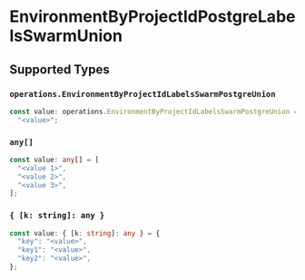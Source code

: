 # EnvironmentByProjectIdPostgreLabelsSwarmUnion


## Supported Types

### `operations.EnvironmentByProjectIdLabelsSwarmPostgreUnion`

```typescript
const value: operations.EnvironmentByProjectIdLabelsSwarmPostgreUnion =
  "<value>";
```

### `any[]`

```typescript
const value: any[] = [
  "<value 1>",
  "<value 2>",
  "<value 3>",
];
```

### `{ [k: string]: any }`

```typescript
const value: { [k: string]: any } = {
  "key": "<value>",
  "key1": "<value>",
  "key2": "<value>",
};
```

